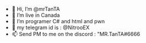 - 👋 Hi, I’m @mrTanTA
- 👀 I’m live in Canada 
- 🌱 I’m programer C# and html and pwn
- 💞️ my telegram id is : @NitrooEX
- 📫 Send PM to me on the discord : "MR.TanTA#6666
